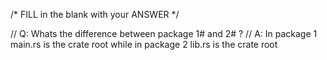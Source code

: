 /* FILL in the blank with your ANSWER */

// Q: Whats the difference between package 1# and 2# ?
// A: In package 1 main.rs is the crate root while in package 2 lib.rs is the crate root

